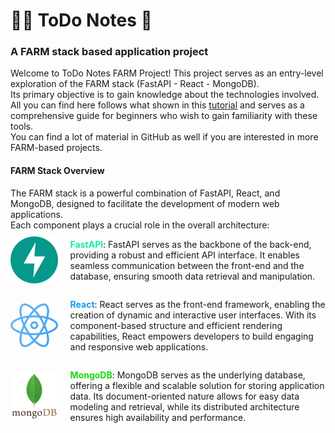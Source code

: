 # 👨‍🌾 ToDo Notes 📝 
<h3>A FARM stack based application project</h3>

Welcome to ToDo Notes FARM Project! 
This project serves as an entry-level exploration of the FARM stack (FastAPI - React - MongoDB). 
<br>Its primary objective is to gain knowledge about the technologies involved. All you can find here follows what shown in this [tutorial](https://www.youtube.com/watch?v=G8MsHbCzyZ4&t=6188s&ab_channel=ABDLogs) and serves as a comprehensive guide for beginners who wish to gain familiarity with these tools. 
<br>You can find a lot of material in GitHub as well if you are interested in more FARM-based projects.

<h4>FARM Stack Overview</h4>
The FARM stack is a powerful combination of FastAPI, React, and 
MongoDB, designed to facilitate the development of modern web 
applications. <br>
Each component plays a crucial role in the overall architecture:<br>

<div style="display:flex; align-items: center"> 

<img src="./docs/img/fastapi.svg" style="margin-right: 20px" width="15%" alt="FastAPI logo">

<span style="color: #18EAA7;">**FastAPI**</span>: FastAPI serves as the backbone of the back-end, providing a robust and efficient API interface. It enables seamless communication between the front-end and the database, ensuring smooth data retrieval and manipulation.

</div>

<div style="display:flex; align-items: center"> 

<img src="./docs/img/react.png" style="margin-right: 20px" width="15%" alt="FastAPI logo">

<span style="color: #189AEA;">**React**</span>: React serves as the front-end framework, enabling the creation of dynamic and interactive user interfaces. With its component-based structure and efficient rendering capabilities, React empowers developers to build engaging and responsive web applications.

</div>

<div style="display:flex; align-items: center"> 

<img src="./docs/img/mongodb.png" style="margin-right: 20px" width="15%" alt="FastAPI logo">

<span style="color: #18D80F;">**MongoDB**</span>: MongoDB serves as the underlying database, offering a flexible and scalable solution for storing application data. Its document-oriented nature allows for easy data modeling and retrieval, while its distributed architecture ensures high availability and performance.

</div>
